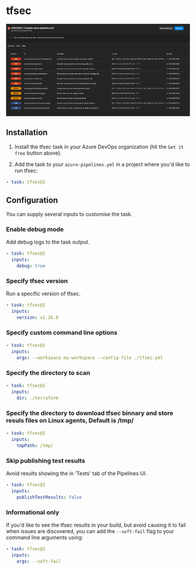 # tfsec

![Screenshot showing the tfsec extension in the Azure Devops UI](screenshot.png)

## Installation

1. Install the tfsec task in your Azure DevOps organization (hit the `Get it free` button above).

2. Add the task to your `azure-pipelines.yml` in a project where you'd like to run tfsec:

```yaml
- task: tfsec@1
```

## Configuration

You can supply several inputs to customise the task.

### Enable debug mode

Add debug logs to the task output.

```yaml
- task: tfsec@1
  inputs:
    debug: true
```

### Specify tfsec version

Run a specific version of tfsec.

```yaml
- task: tfsec@1
  inputs:
    version: v1.26.0
```

### Specify custom command line options

```yaml
- task: tfsec@1
  inputs:
    args: --workspace my-workspace --config-file ./tfsec.yml
```

### Specify the directory to scan

```yaml
- task: tfsec@1
  inputs:
    dir: ./terraform
```
### Specify the directory to download tfsec binnary and store resuls files on Linux agents, Default is /tmp/

```yaml
- task: tfsec@1
  inputs:
    tmpPath: /tmp/
```

### Skip publishing test results

Avoid results showing the in 'Tests' tab of the Pipelines UI.

```yaml
- task: tfsec@1
  inputs:
    publishTestResults: false
```

### Informational only

If you'd like to see the tfsec results in your build, but avoid causing it to fail when issues are discovered, you can add the `--soft-fail` flag to your command line arguments using:

```yaml
- task: tfsec@1
  inputs:
    args: --soft-fail
```

